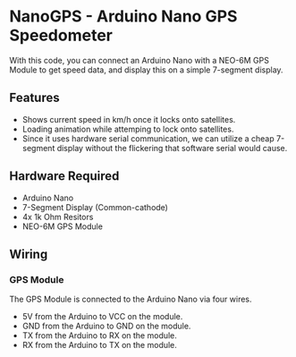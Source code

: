 # NanoGPS - Arduino Nano GPS Speedometer
With this code, you can connect an Arduino Nano with a NEO-6M GPS Module to get speed data, and display this on a simple 7-segment display.

## Features
- Shows current speed in km/h once it locks onto satellites.
- Loading animation while attemping to lock onto satellites.
- Since it uses hardware serial communication, we can utilize a cheap 7-segment display without the flickering that software serial would cause.

## Hardware Required
- Arduino Nano 
- 7-Segment Display (Common-cathode)
- 4x 1k Ohm Resitors
- NEO-6M GPS Module

## Wiring
### GPS Module
The GPS Module is connected to the Arduino Nano via four wires. 
- 5V from the Arduino to VCC on the module.
- GND from the Arduino to GND on the module.
- TX from the Arduino to RX on the module.
- RX from the Arduino to TX on the module.

